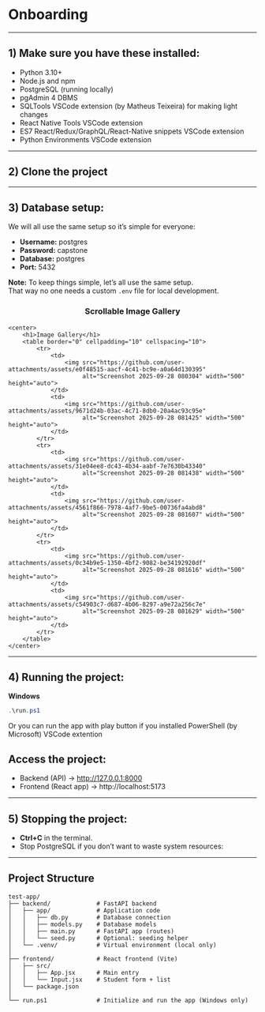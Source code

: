 # Onboarding
---

## 1) Make sure you have these installed:
- Python 3.10+  
- Node.js and npm  
- PostgreSQL (running locally)  
- pgAdmin 4 DBMS
- SQLTools VSCode extension (by Matheus Teixeira) for making light changes  
- React Native Tools VSCode extension  
- ES7 React/Redux/GraphQL/React-Native snippets VSCode extension  
- Python Environments VSCode extension  

---

## 2) Clone the project

---

## 3) Database setup:
We will all use the same setup so it’s simple for everyone:

- **Username:** postgres  
- **Password:** capstone  
- **Database:** postgres  
- **Port:** 5432  

**Note:** To keep things simple, let’s all use the same setup.  
That way no one needs a custom `.env` file for local development.


<div align="center">
  <h3>Scrollable Image Gallery</h3>
</div>


      
    <center>
        <h1>Image Gallery</h1>
        <table border="0" cellpadding="10" cellspacing="10">
            <tr>
                <td>
                    <img src="https://github.com/user-attachments/assets/e0f48515-aacf-4c41-bc9e-a0a64d130395" 
                         alt="Screenshot 2025-09-28 080304" width="500" height="auto">
                </td>
                <td>
                    <img src="https://github.com/user-attachments/assets/9671d24b-03ac-4c71-8db0-20a4ac93c95e" 
                         alt="Screenshot 2025-09-28 081425" width="500" height="auto">
                </td>
            </tr>
            <tr>
                <td>
                    <img src="https://github.com/user-attachments/assets/31e04ee8-dc43-4b34-aabf-7e7630b43340" 
                         alt="Screenshot 2025-09-28 081438" width="500" height="auto">
                </td>
                <td>
                    <img src="https://github.com/user-attachments/assets/4561f866-7978-4af7-9be5-00736fa4abd8" 
                         alt="Screenshot 2025-09-28 081607" width="500" height="auto">
                </td>
            </tr>
            <tr>
                <td>
                    <img src="https://github.com/user-attachments/assets/0c34b9e5-1350-4bf2-9082-be34192920df" 
                         alt="Screenshot 2025-09-28 081616" width="500" height="auto">
                </td>
                <td>
                    <img src="https://github.com/user-attachments/assets/c54903c7-d687-4b06-8297-a9e72a256c7e" 
                         alt="Screenshot 2025-09-28 081629" width="500" height="auto">
                </td>
            </tr>
        </table>
    </center>



---

## 4) Running the project:
**Windows**
```PowerShell
.\run.ps1
```
Or you can run the app with play button if you installed PowerShell (by Microsoft) VSCode extention

## Access the project:
- Backend (API) → http://127.0.0.1:8000  
- Frontend (React app) → http://localhost:5173  

---

## 5) Stopping the project:
-  **Ctrl+C** in the terminal.   
- Stop PostgreSQL if you don’t want to waste system resources:  

---

## Project Structure
```
test-app/
├── backend/             # FastAPI backend
│   ├── app/             # Application code
│   │   ├── db.py        # Database connection
│   │   ├── models.py    # Database models
│   │   ├── main.py      # FastAPI app (routes)
│   │   └── seed.py      # Optional: seeding helper
│   └── .venv/           # Virtual environment (local only)
│
├── frontend/            # React frontend (Vite)
│   ├── src/
│   │   ├── App.jsx      # Main entry
│   │   └── Input.jsx    # Student form + list
│   └── package.json
│
└── run.ps1              # Initialize and run the app (Windows only)
```
